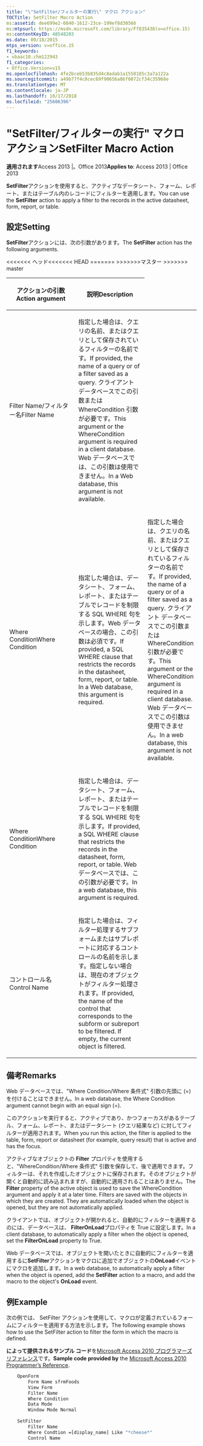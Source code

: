 ```yaml
---
title: "\"SetFilter/フィルターの実行\" マクロ アクション"
TOCTitle: SetFilter Macro Action
ms:assetid: dee699e2-0840-1612-23ce-199ef8d30566
ms:mtpsurl: https://msdn.microsoft.com/library/Ff835438(v=office.15)
ms:contentKeyID: 48548203
ms.date: 09/18/2015
mtps_version: v=office.15
f1_keywords:
- vbaac10.chm122943
f1_categories:
- Office.Version=v15
ms.openlocfilehash: 4fe2bceb53b835d4c8adab1a1550185c3a7a122a
ms.sourcegitcommit: a49b77f4c8cec69f90656a86f0872cf34c35968e
ms.translationtype: MT
ms.contentlocale: ja-JP
ms.lasthandoff: 10/17/2018
ms.locfileid: "25606396"
---
```

# <a name="setfilter-macro-action"></a><span data-ttu-id="3e275-102">"SetFilter/フィルターの実行" マクロ アクション</span><span class="sxs-lookup"><span data-stu-id="3e275-102">SetFilter Macro Action</span></span>

<span data-ttu-id="3e275-103">**適用されます**Access 2013 |。Office 2013</span><span class="sxs-lookup"><span data-stu-id="3e275-103">**Applies to**: Access 2013 | Office 2013</span></span>

<span data-ttu-id="3e275-104">**SetFilter**アクションを使用すると、アクティブなデータシート、フォーム、レポート、またはテーブル内のレコードにフィルターを適用します。</span><span class="sxs-lookup"><span data-stu-id="3e275-104">You can use the **SetFilter** action to apply a filter to the records in the active datasheet, form, report, or table.</span></span>

## <a name="setting"></a><span data-ttu-id="3e275-105">設定</span><span class="sxs-lookup"><span data-stu-id="3e275-105">Setting</span></span>

<span data-ttu-id="3e275-106">**SetFilter**アクションには、次の引数があります。</span><span class="sxs-lookup"><span data-stu-id="3e275-106">The **SetFilter** action has the following arguments.</span></span>

<table>
<colgroup>
<col style="width: 50%" />
<col style="width: 50%" />
</colgroup>
<thead>
<tr class="header">
<th><p><span data-ttu-id="3e275-107">アクションの引数</span><span class="sxs-lookup"><span data-stu-id="3e275-107">Action argument</span></span></p></th>
<th><p><span data-ttu-id="3e275-108">説明</span><span class="sxs-lookup"><span data-stu-id="3e275-108">Description</span></span></p></th>
</tr>
</thead>
<tbody>
<tr class="odd">
<td><p><span data-ttu-id="3e275-109">Filter Name/フィルター名</span><span class="sxs-lookup"><span data-stu-id="3e275-109">Filter Name</span></span></p></td>
<span data-ttu-id="3e275-110"><<<<<<< ヘッド</span><span class="sxs-lookup"><span data-stu-id="3e275-110"><<<<<<< HEAD</span></span>
<td><p><span data-ttu-id="3e275-111">指定した場合は、クエリの名前、またはクエリとして保存されているフィルターの名前です。</span><span class="sxs-lookup"><span data-stu-id="3e275-111">If provided, the name of a query or of a filter saved as a query.</span></span> <span data-ttu-id="3e275-112">クライアント データベースでこの引数または WhereCondition 引数が必要です。</span><span class="sxs-lookup"><span data-stu-id="3e275-112">This argument or the WhereCondition argument is required in a client database.</span></span> <span data-ttu-id="3e275-113">Web データベースでは、この引数は使用できません。</span><span class="sxs-lookup"><span data-stu-id="3e275-113">In a Web database, this argument is not available.</span></span></p></td>
</tr>
<tr class="even">
<td><p><span data-ttu-id="3e275-114">Where Condition</span><span class="sxs-lookup"><span data-stu-id="3e275-114">Where Condition</span></span></p></td>
<td><p><span data-ttu-id="3e275-p102">指定した場合は、データシート、フォーム、レポート、またはテーブルでレコードを制限する SQL WHERE 句を示します。Web データベースの場合、この引数は必須です。</span><span class="sxs-lookup"><span data-stu-id="3e275-p102">If provided, a SQL WHERE clause that restricts the records in the datasheet, form, report, or table. In a Web database, this argument is required.</span></span></p></td>
=======
<td><p><span data-ttu-id="3e275-117">指定した場合は、クエリの名前、またはクエリとして保存されているフィルターの名前です。</span><span class="sxs-lookup"><span data-stu-id="3e275-117">If provided, the name of a query or of a filter saved as a query.</span></span> <span data-ttu-id="3e275-118">クライアント データベースでこの引数または WhereCondition 引数が必要です。</span><span class="sxs-lookup"><span data-stu-id="3e275-118">This argument or the WhereCondition argument is required in a client database.</span></span> <span data-ttu-id="3e275-119">Web データベースでこの引数は使用できません。</span><span class="sxs-lookup"><span data-stu-id="3e275-119">In a web database, this argument is not available.</span></span></p></td>
</tr>
<tr class="even">
<td><p><span data-ttu-id="3e275-120">Where Condition</span><span class="sxs-lookup"><span data-stu-id="3e275-120">Where Condition</span></span></p></td>
<td><p><span data-ttu-id="3e275-121">指定した場合は、データシート、フォーム、レポート、またはテーブルでレコードを制限する SQL WHERE 句を示します。</span><span class="sxs-lookup"><span data-stu-id="3e275-121">If provided, a SQL WHERE clause that restricts the records in the datasheet, form, report, or table.</span></span> <span data-ttu-id="3e275-122">Web データベースでは、この引数が必要です。</span><span class="sxs-lookup"><span data-stu-id="3e275-122">In a web database, this argument is required.</span></span></p></td><span data-ttu-id="3e275-123">
>>>>>>>マスター</span><span class="sxs-lookup"><span data-stu-id="3e275-123">
>>>>>>> master</span></span>
</tr>
<tr class="odd">
<td><p><span data-ttu-id="3e275-124">コントロール名</span><span class="sxs-lookup"><span data-stu-id="3e275-124">Control Name</span></span></p></td>
<td><p><span data-ttu-id="3e275-p105">指定した場合は、フィルター処理するサブフォームまたはサブレポートに対応するコントロールの名前を示します。指定しない場合は、現在のオブジェクトがフィルター処理されます。</span><span class="sxs-lookup"><span data-stu-id="3e275-p105">If provided, the name of the control that corresponds to the subform or subreport to be filtered. If empty, the current object is filtered.</span></span></p></td>
</tr>
</tbody>
</table>


## <a name="remarks"></a><span data-ttu-id="3e275-127">備考</span><span class="sxs-lookup"><span data-stu-id="3e275-127">Remarks</span></span>

<span data-ttu-id="3e275-128">Web データベースでは、"Where Condition/Where 条件式" 引数の先頭に (=) を付けることはできません。</span><span class="sxs-lookup"><span data-stu-id="3e275-128">In a web database, the Where Condition argument cannot begin with an equal sign (=).</span></span>

<span data-ttu-id="3e275-129">このアクションを実行すると、アクティブであり、かつフォーカスがあるテーブル、フォーム、レポート、またはデータシート (クエリ結果など) に対してフィルターが適用されます。</span><span class="sxs-lookup"><span data-stu-id="3e275-129">When you run this action, the filter is applied to the table, form, report or datasheet (for example, query result) that is active and has the focus.</span></span>

<span data-ttu-id="3e275-p106">アクティブなオブジェクトの **Filter** プロパティを使用すると、"WhereCondition/Where 条件式" 引数を保存して、後で適用できます。フィルターは、それを作成したオブジェクトに保存されます。そのオブジェクトが開くと自動的に読み込まれますが、自動的に適用されることはありません。</span><span class="sxs-lookup"><span data-stu-id="3e275-p106">The **Filter** property of the active object is used to save the WhereCondition argument and apply it at a later time. Filters are saved with the objects in which they are created. They are automatically loaded when the object is opened, but they are not automatically applied.</span></span>

<span data-ttu-id="3e275-133">クライアントでは、オブジェクトが開かれると、自動的にフィルターを適用するのには、データベースは、 **FilterOnLoad**プロパティを True に設定します。</span><span class="sxs-lookup"><span data-stu-id="3e275-133">In a client database, to automatically apply a filter when the object is opened, set the **FilterOnLoad** property to True.</span></span>

<span data-ttu-id="3e275-134">Web データベースでは、オブジェクトを開いたときに自動的にフィルターを適用するに**SetFilter**アクションをマクロに追加でオブジェクトの**OnLoad**イベントにマクロを追加します。</span><span class="sxs-lookup"><span data-stu-id="3e275-134">In a web database, to automatically apply a filter when the object is opened, add the **SetFilter** action to a macro, and add the macro to the object's **OnLoad** event.</span></span>

## <a name="example"></a><span data-ttu-id="3e275-135">例</span><span class="sxs-lookup"><span data-stu-id="3e275-135">Example</span></span>

<span data-ttu-id="3e275-136">次の例では、 SetFilter アクションを使用して、マクロが定義されているフォームにフィルターを適用する方法を示します。</span><span class="sxs-lookup"><span data-stu-id="3e275-136">The following example shows how to use the SetFilter action to filter the form in which the macro is defined.</span></span>

<span data-ttu-id="3e275-137">**によって提供されるサンプル コード**を[Microsoft Access 2010 プログラマーズ リファレンス](https://www.amazon.com/Microsoft-Access-2010-Programmers-Reference/dp/8126528125)です。</span><span class="sxs-lookup"><span data-stu-id="3e275-137">**Sample code provided by** the [Microsoft Access 2010 Programmer’s Reference](https://www.amazon.com/Microsoft-Access-2010-Programmers-Reference/dp/8126528125).</span></span>

```vb
    OpenForm
        Form Name sfrmFoods
        View Form
        Filter Name
        Where Condition
        Data Mode
        Window Mode Normal
    
    SetFilter
        Filter Name
        Where Condtion =[display_name] Like "*cheese*"
        Control Name
```
